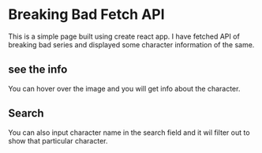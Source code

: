 # Breaking Bad Fetch API

This is a simple page built using create react app. I have fetched API of breaking bad series and displayed some character information of the same.

## see the info

You can hover over the image and you will get info about the character.

## Search

You can also input character name in the search field and it wil filter out to show that particular character.
